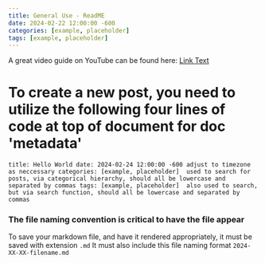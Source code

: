 ```yaml
---
title: General Use - ReadME
date: 2024-02-22 12:00:00 -600
categories: [example, placeholder]
tags: [example, placeholder]
---
```



A great video guide on YouTube can be found here:
[Link Text](https://www.youtube.com/watch?v=F8iOU1ci19Q)

# To create a new post, you need to utilize the following four lines of code at top of document for doc 'metadata'

``
title: Hello World
date: 2024-02-24 12:00:00 -600 adjust to timezone as neccessary
categories: [example, placeholder]  used to search for posts, via categorical hierarchy, should all be lowercase and separated by commas
tags: [example, placeholder]  also used to search, but via search function, should all be lowercase and separated by commas
``

### The file naming convention is critical to have the file appear

To save your markdown file, and have it rendered appropriately, it must be saved with extension `.md`
It must also include this file naming format `2024-XX-XX-filename.md`
